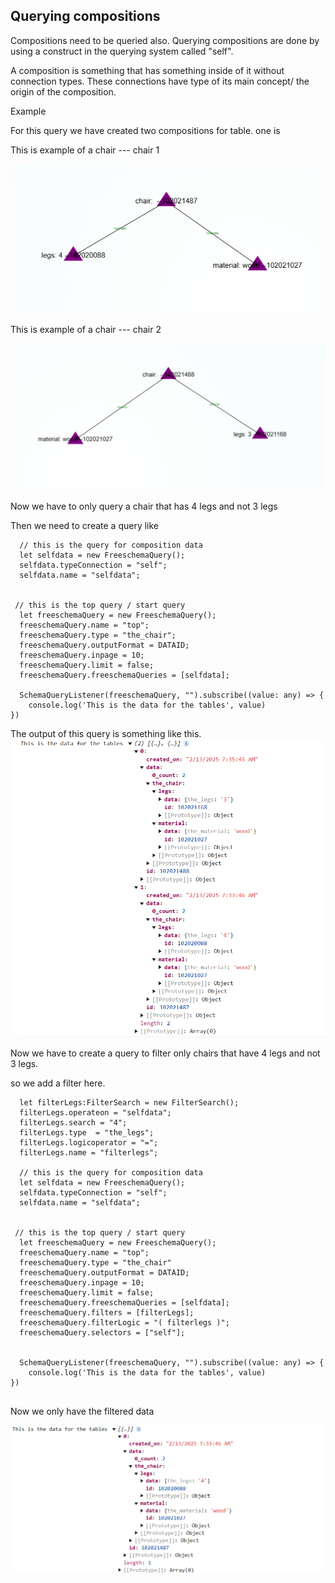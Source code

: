 ## Querying compositions
Compositions need to be queried also. Querying compositions are done by using a construct in the querying system called "self". 

A composition is something that has something inside of it without connection types. These connections have type of its main concept/ the origin of the composition. 

Example


For this query we have created two compositions for table. one is 

This is example of a chair --- chair 1

![local_to_real_nodes](images/chair1.png)


This is example of a chair --- chair 2

![local_to_real_nodes](images/chair2.png)


Now we have to only query a chair that has 4 legs and not 3 legs

Then we need to create a query like

```
  // this is the query for composition data
  let selfdata = new FreeschemaQuery();
  selfdata.typeConnection = "self";
  selfdata.name = "selfdata";


 // this is the top query / start query 
  let freeschemaQuery = new FreeschemaQuery();
  freeschemaQuery.name = "top";
  freeschemaQuery.type = "the_chair";
  freeschemaQuery.outputFormat = DATAID;
  freeschemaQuery.inpage = 10;
  freeschemaQuery.limit = false;
  freeschemaQuery.freeschemaQueries = [selfdata];

  SchemaQueryListener(freeschemaQuery, "").subscribe((value: any) => {
    console.log('This is the data for the tables', value)
})

```

The output of this query is something like this.
![local_to_real_nodes](images/chairdataunfiltered.png)


Now we have to create a query to filter only chairs that have 4 legs and not 3 legs.


so we add a filter here.

```
  let filterLegs:FilterSearch = new FilterSearch();
  filterLegs.operateon = "selfdata";
  filterLegs.search = "4";
  filterLegs.type  = "the_legs";
  filterLegs.logicoperator = "=";
  filterLegs.name = "filterlegs";

  // this is the query for composition data
  let selfdata = new FreeschemaQuery();
  selfdata.typeConnection = "self";
  selfdata.name = "selfdata";


 // this is the top query / start query 
  let freeschemaQuery = new FreeschemaQuery();
  freeschemaQuery.name = "top";
  freeschemaQuery.type = "the_chair"
  freeschemaQuery.outputFormat = DATAID;
  freeschemaQuery.inpage = 10;
  freeschemaQuery.limit = false;
  freeschemaQuery.freeschemaQueries = [selfdata];
  freeschemaQuery.filters = [filterLegs];
  freeschemaQuery.filterLogic = "( filterlegs )";
  freeschemaQuery.selectors = ["self"];


  SchemaQueryListener(freeschemaQuery, "").subscribe((value: any) => {
    console.log('This is the data for the tables', value)
})


```


Now we only have the filtered data

![local_to_real_nodes](images/FilteredDataComposition.png)


